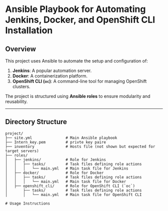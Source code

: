 # Ansible Playbook for Automating Jenkins, Docker, and OpenShift CLI Installation

## Overview
This project uses Ansible to automate the setup and configuration of:
1. **Jenkins**: A popular automation server.
2. **Docker**: A containerization platform.
3. **OpenShift CLI (`oc`)**: A command-line tool for managing OpenShift clusters.

The project is structured using **Ansible roles** to ensure modularity and reusability.

---

## Directory Structure
```plaintext
project/
├── site.yml               # Main Ansible playbook
├── Intern_key.pem         # privte key paire
├── inventory              # Hosts file (not shown but expected for target servers)
├── roles/
│   ├── jenkins/           # Role for Jenkins
│   │   ├── tasks/         # Task files defining role actions
│   │   │   └── main.yml   # Main task file for Jenkins
│   ├── docker/            # Role for Docker
│   │   ├── tasks/         # Task files defining role actions
│   │   │   └── main.yml   # Main task file for Docker
│   ├── openshift_cli/     # Role for OpenShift CLI (`oc`)
│       ├── tasks/         # Task files defining role actions
│       │   └── main.yml   # Main task file for OpenShift CLI

# Usage Instructions

